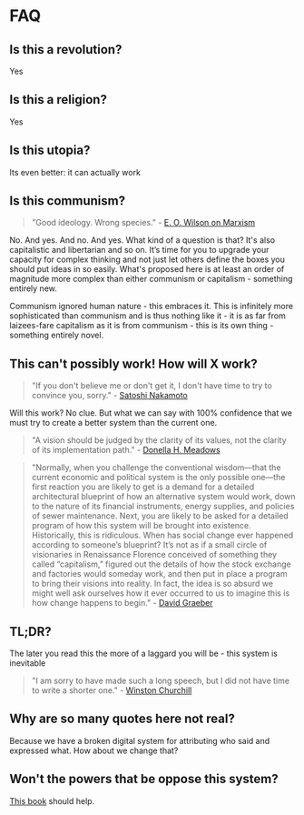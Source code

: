 # FAQ

## Is this a revolution?

Yes

## Is this a religion?

Yes

## Is this utopia?

Its even better: it can actually work

## Is this communism?

> "Good ideology. Wrong species." - [E. O. Wilson on Marxism](https://paulgraham.com/quo.html#:~:text=%22Good%20ideology.%20Wrong%20species.%22%0A%0A%E2%80%93%20E.%20O.%20Wilson%20on%20Marxism)



No. And yes. And no. And yes. What kind of a question is that? It's also capitalistic and libertarian and so on. It’s time for you to upgrade your capacity for complex thinking and not just let others define the boxes you should put ideas in so easily. What's proposed here is at least an order of magnitude more complex than either communism or capitalism - something entirely new.

Communism ignored human nature - this embraces it. This is infinitely more sophisticated than communism and is thus nothing like it - it is as far from laizees-fare capitalism as it is from communism - this is its own thing - something entirely novel.




## This can't possibly work! How will X work?

> "If you don't believe me or don't get it, I don't have time to try to convince you, sorry." - [Satoshi Nakamoto](https://www.goodreads.com/quotes/10722205-if-you-don-t-believe-me-or-don-t-get-it-i)

Will this work? No clue. But what we can say with 100% confidence that we must try to create a better system than the current one.


> "A vision should be judged by the clarity of its values, not the clarity of its implementation path." - [Donella H. Meadows](https://www.goodreads.com/quotes/163481-a-vision-should-be-judged-by-the-clarity-of-its)



> "Normally, when you challenge the conventional wisdom—that the current economic and political system is the only possible one—the first reaction you are likely to get is a demand for a detailed architectural blueprint of how an alternative system would work, down to the nature of its financial instruments, energy supplies, and policies of sewer maintenance. Next, you are likely to be asked for a detailed program of how this system will be brought into existence. Historically, this is ridiculous. When has social change ever happened according to someone’s blueprint? It’s not as if a small circle of visionaries in Renaissance Florence conceived of something they called “capitalism,” figured out the details of how the stock exchange and factories would someday work, and then put in place a program to bring their visions into reality. In fact, the idea is so absurd we might well ask ourselves how it ever occurred to us to imagine this is how change happens to begin." - [David Graeber](https://www.goodreads.com/quotes/776644-normally-when-you-challenge-the-conventional-wisdom-that-the-current-economic)


## TL;DR?

The later you read this the more of a laggard you will be - this system is inevitable

> "I am sorry to have made such a long speech, but I did not have time to write a shorter one." - [Winston Churchill](https://www.azquotes.com/quote/788641)

## Why are so many quotes here not real?

Because we have a broken digital system for attributing who said and expressed what. How about we change that?

## Won't the powers that be oppose this system?

[This book](https://www.goodreads.com/book/show/28257707-the-subtle-art-of-not-giving-a-f-ck) should help.
